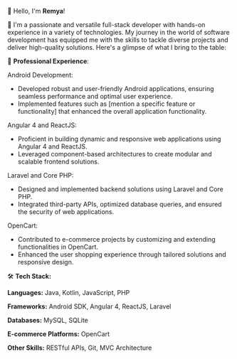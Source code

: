 👋 Hello, I'm **Remya**!

🚀 I'm a passionate and versatile full-stack developer with hands-on experience in a variety of technologies. My journey in the world of software development has equipped me with the skills to tackle diverse projects and deliver high-quality solutions. Here's a glimpse of what I bring to the table:

💼 **Professional Experience**:

Android Development:

* Developed robust and user-friendly Android applications, ensuring seamless performance and optimal user experience.
* Implemented features such as [mention a specific feature or functionality] that enhanced the overall application functionality.

Angular 4 and ReactJS:

* Proficient in building dynamic and responsive web applications using Angular 4 and ReactJS.
* Leveraged component-based architectures to create modular and scalable frontend solutions.

Laravel and Core PHP:

* Designed and implemented backend solutions using Laravel and Core PHP.
* Integrated third-party APIs, optimized database queries, and ensured the security of web applications.

OpenCart:

* Contributed to e-commerce projects by customizing and extending functionalities in OpenCart.
* Enhanced the user shopping experience through tailored solutions and responsive design.

🛠️ **Tech Stack:**

**Languages:** Java, Kotlin, JavaScript, PHP

**Frameworks:** Android SDK, Angular 4, ReactJS, Laravel

**Databases:** MySQL, SQLite

**E-commerce Platforms:** OpenCart

**Other Skills:** RESTful APIs, Git, MVC Architecture
